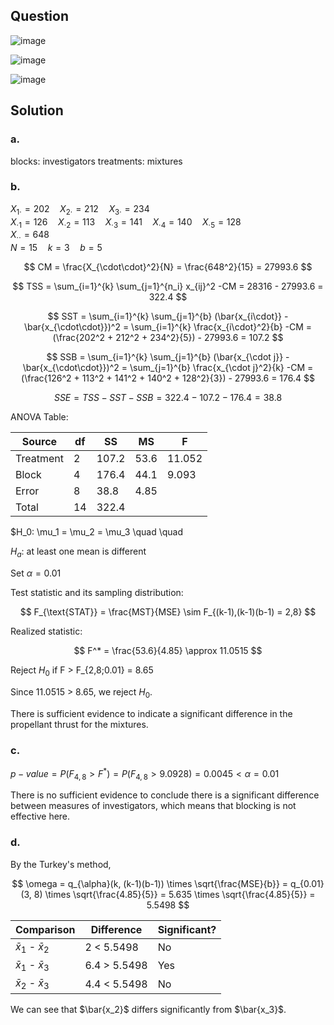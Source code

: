 ## Question

![image](https://github.com/user-attachments/assets/ba366aea-97f8-41f0-91ad-7443e0a62cbd)

![image](https://github.com/user-attachments/assets/3ef71114-65d9-419d-a5eb-551898d7cf99)

![image](https://github.com/user-attachments/assets/b2199c0d-742d-4ce7-b3c5-88aeeb827623)

## Solution

### a.

blocks: investigators
treatments: mixtures

### b.

$X_{1\cdot} = 202 \quad X_{2\cdot} = 212 \quad X_{3\cdot} = 234$  
$X_{\cdot 1} = 126 \quad X_{\cdot 2} = 113 \quad X_{\cdot 3} = 141 \quad X_{\cdot 4} = 140 \quad X_{\cdot 5} = 128$  
$X_{\cdot\cdot} = 648$  
$N = 15 \quad k = 3 \quad b = 5$  

$$
CM = \frac{X_{\cdot\cdot}^2}{N} = \frac{648^2}{15} = 27993.6
$$

$$
TSS = \sum_{i=1}^{k} \sum_{j=1}^{n_i} x_{ij}^2 -CM = 28316 - 27993.6 = 322.4
$$

$$
SST = \sum_{i=1}^{k} \sum_{j=1}^{b} (\bar{x_{i\cdot}} - \bar{x_{\cdot\cdot}})^2 = \sum_{i=1}^{k} \frac{x_{i\cdot}^2}{b} -CM = (\frac{202^2 + 212^2 + 234^2}{5}) - 27993.6 = 107.2
$$

$$
SSB = \sum_{i=1}^{k} \sum_{j=1}^{b} (\bar{x_{\cdot j}} - \bar{x_{\cdot\cdot}})^2 = \sum_{j=1}^{b} \frac{x_{\cdot j}^2}{k} -CM = (\frac{126^2 + 113^2 + 141^2 + 140^2 + 128^2}{3}) - 27993.6 = 176.4
$$

$$
SSE = TSS - SST - SSB= 322.4 - 107.2 - 176.4 = 38.8
$$

ANOVA Table:

| Source    | df | SS    | MS   | F      |
|-----------|----|-------|------|--------|
| Treatment | 2  | 107.2 | 53.6 | 11.052 |
| Block     | 4  | 176.4 | 44.1 | 9.093  |
| Error     | 8  | 38.8  | 4.85 |        |
| Total     | 14 | 322.4 |      |        |

$H_0: \mu_1 = \mu_2 = \mu_3 \quad \quad

$H_a:$ at least one mean is different

Set $\alpha = 0.01$

Test statistic and its sampling distribution:

$$
F_{\text{STAT}} = \frac{MST}{MSE} \sim F_{(k-1),(k-1)(b-1) = 2,8}
$$

Realized statistic:

$$
F^* = \frac{53.6}{4.85} \approx 11.0515
$$

Reject $H_0$ if F > F_{2,8;0.01} = 8.65

Since 11.0515 > 8.65, we reject $H_0$.

There is sufficient evidence to indicate a significant difference in the propellant thrust for the mixtures.

### c.

$p-value = P(F_{4,8} > F^*) = P(F_{4,8} > 9.0928) = 0.0045 < \alpha = 0.01$  
  
There is no sufficient evidence to conclude there is a significant difference between measures of investigators, which means that blocking is not effective here.

### d.

By the Turkey's method,

$$
\omega = q_{\alpha}(k, (k-1)(b-1)) \times \sqrt{\frac{MSE}{b}} = q_{0.01}(3, 8) \times \sqrt{\frac{4.85}{5}} = 5.635 \times \sqrt{\frac{4.85}{5}} = 5.5498
$$

| Comparison                | Difference   | Significant? |
|---------------------------|--------------|--------------|
| $\bar{x}_1$ - $\bar{x}_2$ | 2 < 5.5498   | No           |
| $\bar{x}_1$ - $\bar{x}_3$ | 6.4 > 5.5498 | Yes          | 
| $\bar{x}_2$ - $\bar{x}_3$ | 4.4 < 5.5498 | No           |

We can see that $\bar{x_2}$ differs significantly from $\bar{x_3}$.
